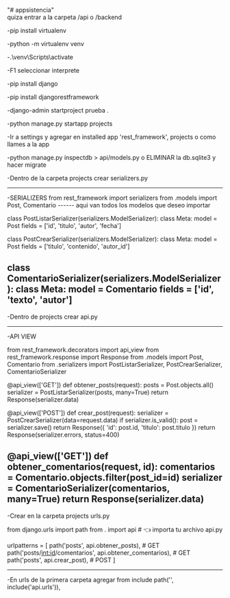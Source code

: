 "# appsistencia"  
quiza entrar a la carpeta /api o /backend

-pip install virtualenv

-python -m virtualenv venv

-.\venv\Scripts\activate

-F1 seleccionar interprete

-pip install django

-pip install djangorestframework

-django-admin startproject prueba .

-python manage.py startapp projects

-Ir a settings y agregar en installed app 'rest_framework', projects o como llames a la app

-python manage.py inspectdb > api/models.py o ELIMINAR la db.sqlite3 y hacer migrate

-Dentro de la carpeta projects crear serializers.py

-------------------------------------------------------------------------------------------
-SERIALIZERS
from rest_framework import serializers
from .models import Post, Comentario ------ aqui van todos los modelos que deseo importar


class PostListarSerializer(serializers.ModelSerializer):
    class Meta:
        model = Post
        fields = ['id', 'titulo', 'autor', 'fecha']

class PostCrearSerializer(serializers.ModelSerializer):
    class Meta:
        model = Post
        fields = ['titulo', 'contenido', 'autor_id']

class ComentarioSerializer(serializers.ModelSerializer):
    class Meta:
        model = Comentario
        fields = ['id', 'texto', 'autor']
-------------------------------------------------------------------------------------------

-Dentro de projects crear api.py

-------------------------------------------------------------------------------------------
-API VIEW

from rest_framework.decorators import api_view
from rest_framework.response import Response
from .models import Post, Comentario
from .serializers import PostListarSerializer, PostCrearSerializer, ComentarioSerializer

@api_view(['GET'])
def obtener_posts(request):
    posts = Post.objects.all()
    serializer = PostListarSerializer(posts, many=True)
    return Response(serializer.data)

@api_view(['POST'])
def crear_post(request):
    serializer = PostCrearSerializer(data=request.data)
    if serializer.is_valid():
        post = serializer.save()
        return Response({
            'id': post.id,
            'titulo': post.titulo
        })
    return Response(serializer.errors, status=400)

@api_view(['GET'])
def obtener_comentarios(request, id):
    comentarios = Comentario.objects.filter(post_id=id)
    serializer = ComentarioSerializer(comentarios, many=True)
    return Response(serializer.data)
-------------------------------------------------------------------------------------------

-Crear en la carpeta projects urls.py

from django.urls import path
from . import api  # 👈 importa tu archivo api.py

urlpatterns = [
    path('posts', api.obtener_posts),  # GET
    path('posts/<int:id>/comentarios', api.obtener_comentarios),  # GET
    path('posts', api.crear_post),  # POST
]

--------------------------------------------------------------------------------------------

-En urls de la primera carpeta agregar from include
    path('', include('api.urls')),


